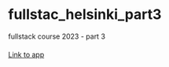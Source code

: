 # fullstac_helsinki_part3

fullstack course 2023 - part 3

####

[Link to app](https://fullstackpart3-persons-backend.onrender.com/)
